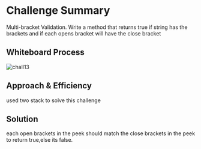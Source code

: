 
# Challenge Summary
Multi-bracket Validation.
Write a method that returns  true if string has the brackets and if each opens bracket will have the close bracket

## Whiteboard Process

![chall13](https://user-images.githubusercontent.com/97829483/160307512-f7fd7d00-ff00-46d2-8419-5c2eb420c18f.jpg)

## Approach & Efficiency
used two stack to solve this challenge

## Solution
each open brackets in the peek should match the  close brackets in the peek to return true,else its false.

